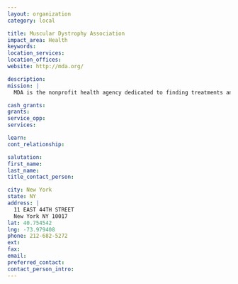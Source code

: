 ```yaml
---
layout: organization
category: local

title: Muscular Dystrophy Association
impact_area: Health
keywords: 
location_services: 
location_offices: 
website: http://mda.org/

description: 
mission: |
  MDA is the nonprofit health agency dedicated to finding treatments and cures for muscular dystrophy, ALS and related diseases by funding worldwide research. The Association also provides comprehensive health care and support services, advocacy and education.

cash_grants: 
grants: 
service_opp: 
services: 

learn: 
cont_relationship: 

salutation: 
first_name: 
last_name: 
title_contact_person: 

city: New York
state: NY
address: |
  11 EAST 44TH STREET     
  New York NY 10017
lat: 40.754542
lng: -73.979408
phone: 212-682-5272
ext: 
fax: 
email: 
preferred_contact: 
contact_person_intro: 
---
```


